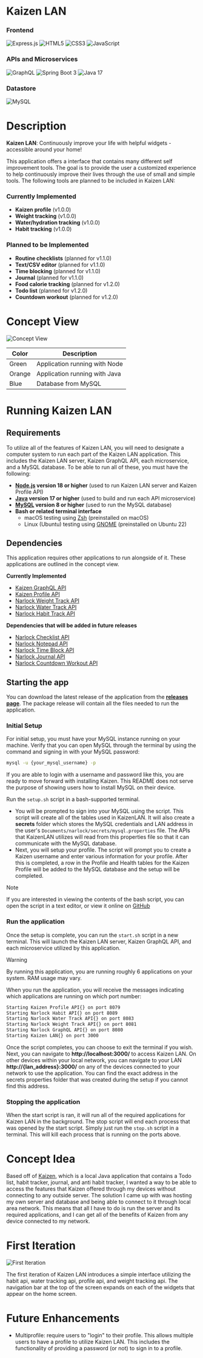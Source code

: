 # Kaizen LAN

### Frontend
![Express.js](https://img.shields.io/badge/express.js-%23404d59.svg?style=for-the-badge&logo=express&logoColor=%2361DAFB)
![HTML5](https://img.shields.io/badge/html5-%23E34F26.svg?style=for-the-badge&logo=html5&logoColor=white)
![CSS3](https://img.shields.io/badge/css3-%231572B6.svg?style=for-the-badge&logo=css3&logoColor=white)
![JavaScript](https://img.shields.io/badge/javascript-%23323330.svg?style=for-the-badge&logo=javascript&logoColor=%23F7DF1E)

### APIs and Microservices

![GraphQL](https://img.shields.io/badge/-GraphQL-E10098?style=for-the-badge&logo=graphql&logoColor=white)
![Spring Boot 3](https://img.shields.io/badge/spring_boot_3-%236DB33F.svg?style=for-the-badge&logo=spring-boot&logoColor=white)
![Java 17](https://img.shields.io/badge/java_17-%23ED8B00.svg?style=for-the-badge&logo=openjdk&logoColor=white)

### Datastore
![MySQL](https://img.shields.io/badge/mysql-%2300f.svg?style=for-the-badge&logo=mysql&logoColor=white)

# Description

**Kaizen LAN**: Continuously improve your life with helpful widgets - accessible around your home! 

This application offers a interface that contains many different self improvement tools. The goal is to provide the user a customized experience to help continuously improve their lives through the use of small and simple tools. The following tools are planned to be included in Kaizen LAN:

### Currently Implemented
- **Kaizen profile** (v1.0.0)
- **Weight tracking** (v1.0.0)
- **Water/hydration tracking** (v1.0.0)
- **Habit tracking** (v1.0.0)

### Planned to be Implemented
- **Routine checklists** (planned for v1.1.0)
- **Text/CSV editor** (planned for v1.1.0)
- **Time blocking** (planned for v1.1.0)
- **Journal** (planned for v1.1.0)
- **Food calorie tracking** (planned for v1.2.0)
- **Todo list** (planned for v1.2.0)
- **Countdown workout** (planned for v1.2.0)

# Concept View

![Concept View](./readme%20assets/Concept.png)

| Color  | Description |
| ------------- | ------------- |
| Green  | Application running with Node  |
| Orange  | Application running with Java  |
| Blue  | Database from MySQL  |

# Running Kaizen LAN

## Requirements

To utilize all of the features of Kaizen LAN, you will need to designate a computer system to run each part of the Kaizen LAN application. This includes the Kaizen LAN server, Kaizen GraphQL API, each microservice, and a MySQL database. To be able to run all of these, you must have the following:
- **[Node.js](https://nodejs.org/en) version 18 or higher** (used to run Kaizen LAN server and Kaizen Profile API)
- **[Java](https://openjdk.org/projects/jdk/) version 17 or higher** (used to build and run each API microservice)
- **[MySQL](https://www.mysql.com/) version 8 or higher** (used to run the MySQL database)
- **Bash or related terminal interface**
    - macOS testing using [Zsh](https://en.wikipedia.org/wiki/Z_shell) (preinstalled on macOS)
    - Linux (Ubuntu) testing using [GNOME](https://en.wikipedia.org/wiki/GNOME_Terminal) (preinstalled on Ubuntu 22)

## Dependencies

This application requires other applications to run alongside of it. These applications are outlined in the concept view.

**Currently Implemented**
- [Kaizen GraphQL API](https://github.com/narlock/kaizen-graphql-api)
- [Kaizen Profile API](https://github.com/narlock/kaizen-profile-api)
- [Narlock Weight Track API](https://github.com/narlock/narlock-weight-track-api)
- [Narlock Water Track API](https://github.com/narlock/narlock-water-track-api)
- [Narlock Habit Track API](https://github.com/narlock/narlock-habit-track-api)

**Dependencies that will be added in future releases**
- [Narlock Checklist API](https://github.com/narlock/narlock-checklist-api)
- [Narlock Notepad API](https://github.com/narlock/narlock-notepad-api)
- [Narlock Time Block API](https://github.com/narlock/narlock-time-block-api)
- [Narlock Journal API](https://github.com/narlock/narlock-journal-api)
- [Narlock Countdown Workout API](https://github.com/narlock/narlock-countdown-workout-api)

## Starting the app

You can download the latest release of the application from the **[releases page](https://github.com/narlock/KaizenLAN/releases)**. The package release will contain all the files needed to run the application.

### Initial Setup

For initial setup, you must have your MySQL instance running on your machine. Verify that you can open MySQL through the terminal by using the command and signing in with your MySQL password:
```bash
mysql -u {your_mysql_username} -p
```

If you are able to login with a username and password like this, you are ready to move forward with installing Kaizen. This README does not serve the purpose of showing users how to install MySQL on their device.

Run the `setup.sh` script in a bash-supported terminal. 
- You will be prompted to sign into your MySQL using the script. This script will create all of the tables used in KaizenLAN. It will also create a **secrets** folder which stores the MySQL credentials and LAN address in the user's `Documents/narlock/secrets/mysql.properties` file. The APIs that KaizenLAN utilizes will read from this properties file so that it can communicate with the MySQL database.
- Next, you will setup your profile. The script will prompt you to create a Kaizen username and enter various information for your profile. After this is completed, a row in the Profile and Health tables for the Kaizen Profile will be added to the MySQL database and the setup will be completed.

> [!NOTE]  
> If you are interested in viewing the contents of the bash script, you can open the script in a text editor, or view it online on [GitHub](https://github.com/narlock/KaizenLAN/blob/main/setup.sh)


### Run the application

Once the setup is complete, you can run the `start.sh` script in a new terminal. This will launch the Kaizen LAN server, Kaizen GraphQL API, and each microservice utilized by this application.

> [!WARNING]  
> By running this application, you are running roughly 6 applications on your system. RAM usage may vary.

When you run the application, you will receive the messages indicating which applications are running on which port number:
```sh
Starting Kaizen Profile API{} on port 8079
Starting Narlock Habit API{} on port 8089
Starting Narlock Water Track API{} on port 8083
Starting Narlock Weight Track API{} on port 8081
Starting Narlock GraphQL API{} on port 8080
Starting Kaizen LAN{} on port 3000
```

Once the script completes, you can choose to exit the terminal if you wish. Next, you can navigate to **http://localhost:3000/** to access Kaizen LAN. On other devices within your local network, you can navigate to your LAN **http://{lan_address}:3000/** on any of the devices connected to your network to use the application. You can find the exact address in the secrets properties folder that was created during the setup if you cannot find this address.

### Stopping the application

When the start script is ran, it will run all of the required applications for Kaizen LAN in the background. The stop script will end each process that was opened by the start script. Simply just run the `stop.sh` script in a terminal. This will kill each process that is running on the ports above.

# Concept Idea

Based off of [Kaizen](https://github.com/narlock/Kaizen), which is a local Java application that contains a Todo list, habit tracker, journal, and anti habit tracker, I wanted a way to be able to access the features that Kaizen offered through my devices without connecting to any outside server. The solution I came up with was hosting my own server and database and being able to connect to it through local area network. This means that all I have to do is run the server and its required applications, and I can get all of the benefits of Kaizen from any device connected to my network.

# First Iteration

![First Iteration](./readme%20assets/Interface.png)

The first iteration of Kaizen LAN introduces a simple interface utilizing the habit api, water tracking api, profile api, and weight tracking api. The navigation bar at the top of the screen expands on each of the widgets that appear on the home screen.

# Future Enhancements
- Multiprofile: require users to "login" to their profile. This allows multiple users to have a profile to utilize Kaizen LAN. This includes the functionality of providing a password (or not) to sign in to a profile.
